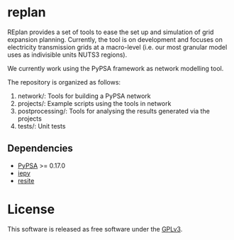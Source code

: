# replan

REplan provides a set of tools to ease the set up and simulation of grid expansion planning.
Currently, the tool is on development and focuses on electricity transmission grids at a macro-level (i.e. our most granular model uses as indivisible units NUTS3 regions).

We currently work using the PyPSA framework as network modelling tool.

The repository is organized as follows:

1. network/: Tools for building a PyPSA network
2. projects/: Example scripts using the tools in network
3. postprocessing/: Tools for analysing the results generated via the projects
4. tests/: Unit tests

## Dependencies

- [PyPSA](https://github.com/PyPSA/PyPSA) >= 0.17.0
- [iepy](https://github.com/montefesp/iepy)
- [resite](https://github.com/montefesp/resite)

# License
This software is released as free software under the [GPLv3](http://www.gnu.org/licenses/gpl-3.0.en.html).

